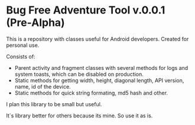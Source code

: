 Bug Free Adventure Tool v.0.0.1 (Pre-Alpha)
=================
This is a repository with classes useful for Android developers. Created for personal use.

Consists of:
 - Parent activity and fragment classes with several methods for logs and system toasts, which can be disabled on production.
 - Static methods for getting width, height, diagonal length, API version, name, id of the device.
 - Static methods for quick string formating, md5 hash and other.

I plan this library to be small but useful.

It`s library better for others because its mine. So use it as is.
